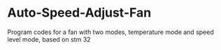 # Auto-Speed-Adjust-Fan
Program codes for a fan with two modes, temperature mode and speed level mode, based on stm 32
